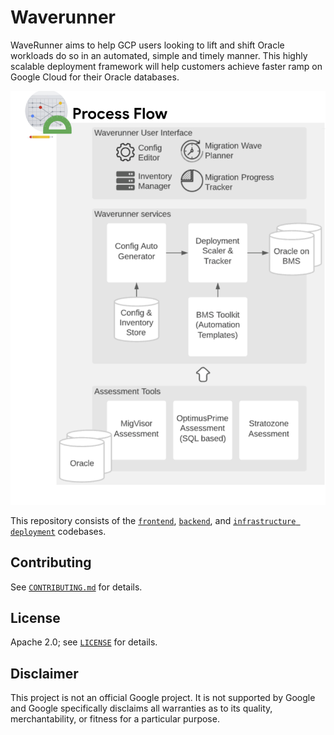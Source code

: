 # Waverunner

WaveRunner aims to help GCP users looking to lift and shift Oracle workloads do so in an automated, simple and timely manner.  This highly scalable deployment framework will help customers achieve faster ramp on Google Cloud for their Oracle databases. 

![Waverrunner Overview](waverunner-overview.png)

This repository consists of the [`frontend`](frontend/README.md), [`backend`](backend/README.md), and  [`infrastructure deployment`](deploy/README.md) codebases.

## Contributing

See [`CONTRIBUTING.md`](CONTRIBUTING.md) for details.

## License

Apache 2.0; see [`LICENSE`](LICENSE) for details.

## Disclaimer

This project is not an official Google project. It is not supported by
Google and Google specifically disclaims all warranties as to its quality,
merchantability, or fitness for a particular purpose.